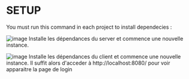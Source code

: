 # SETUP

You must run this command in each project to install dependecies :

![image](https://user-images.githubusercontent.com/67638928/204243615-d8e37790-9266-4e8d-85c3-73260c027310.png)
Installe les dépendances du server et commence une nouvelle instance.

![image](https://user-images.githubusercontent.com/67638928/204244111-8a0362a0-84ef-44d8-a14a-a4d6dde9fbf0.png)
Installe les dépendances du client et commence une nouvelle instance. Il suffit alors d'acceder à http://localhost:8080/ pour voir apparaitre la page de login
